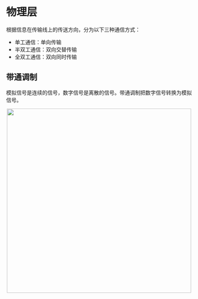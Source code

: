 <!--
 * @Author: your name
 * @Date: 2020-06-25 09:56:07
 * @LastEditTime: 2020-06-25 10:01:03
 * @LastEditors: Please set LastEditors
 * @Description: In User Settings Edit
 * @FilePath: \StupidBirdFliesFirst\Network\PhysicalLayer.md
--> 
# 物理层

根据信息在传输线上的传送方向，分为以下三种通信方式：

- 单工通信：单向传输
- 半双工通信：双向交替传输
- 全双工通信：双向同时传输

## 带通调制

模拟信号是连续的信号，数字信号是离散的信号。带通调制把数字信号转换为模拟信号。

<div align="center"> <img src="https://cs-notes-1256109796.cos.ap-guangzhou.myqcloud.com/c34f4503-f62c-4043-9dc6-3e03288657df.jpg" width="500"/> </div><br>